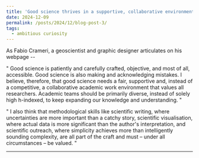 ```yaml
---
title: 'Good science thrives in a supportive, collaborative environment that values diversity, instead of being competitive.'
date: 2024-12-09
permalink: /posts/2024/12/blog-post-3/
tags:
  - ambitious curiosity
---
```


As Fabio Crameri, a geoscientist and graphic designer articulates on his webpage --

" Good science is patiently and carefully crafted, objective, and most of all, accessible. Good science is also making and acknowledging mistakes. I believe, therefore, that good science needs a fair, supportive and, instead of a competitive, a collaborative academic work environment that values all researchers. Academic teams should be primarily diverse, instead of solely high h-indexed, to keep expanding our knowledge and understanding. "

" I also think that methodological skills like scientific writing, where uncertainties are more important than a catchy story, scientific visualisation, where actual data is more significant than the author's interpretation, and scientific outreach, where simplicity achieves more than intelligently sounding complexity, are all part of the craft and must – under all circumstances – be valued. "

------
